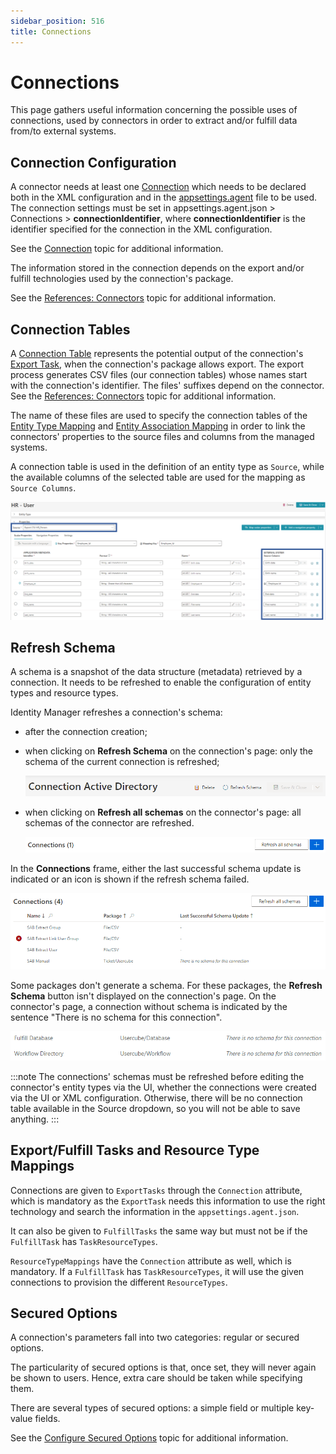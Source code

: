 ```yaml
---
sidebar_position: 516
title: Connections
---
```


# Connections

This page gathers useful information concerning the possible uses of connections, used by connectors in order to extract and/or fulfill data from/to external systems.

## Connection Configuration

A connector needs at least one [Connection](../../../toolkit/xml-configuration/connectors/connection/index "Connection") which needs to be declared both in the XML configuration and in the [appsettings.agent](../../../network-configuration/agent-configuration/appsettings-agent/index "appsettings.agent") file to be used. The connection settings must be set in appsettings.agent.json > Connections > **connectionIdentifier**, where **connectionIdentifier** is the identifier specified for the connection in the XML configuration.

See the [Connection](../../../toolkit/xml-configuration/connectors/connection/index "Connection") topic for additional information.

The information stored in the connection depends on the export and/or fulfill technologies used by the connection's package.

See the [References: Connectors](../../references-connectors/index "References: Connectors") topic for additional information.

## Connection Tables

A [Connection Table](../../../toolkit/xml-configuration/connectors/connectiontable/index "ConnectionTable") represents the potential output of the connection's [Export Task](../../../toolkit/xml-configuration/jobs/tasks/agent/exporttask/index "ExportTask"), when the connection's package allows export. The export process generates CSV files (our connection tables) whose names start with the connection's identifier. The files' suffixes depend on the connector. See the [References: Connectors](../../references-connectors/index "References: Connectors") topic for additional information.

The name of these files are used to specify the connection tables of the [Entity Type Mapping](../../../toolkit/xml-configuration/connectors/entitytypemapping/index "EntityTypeMapping") and [Entity Association Mapping](../../../toolkit/xml-configuration/connectors/entityassociationmapping/index "EntityAssociationMapping") in order to link the connectors' properties to the source files and columns from the managed systems.

A connection table is used in the definition of an entity type as `Source`, while the available columns of the selected table are used for the mapping as `Source Columns`.

![](../../../../../../../../static/images/Usercube_SaaS/Content/Resources/Images/connectionTables_UI_V60.png)

## Refresh Schema

A schema is a snapshot of the data structure (metadata) retrieved by a connection. It needs to be refreshed to enable the configuration of entity types and resource types.

Identity Manager refreshes a connection's schema:

* after the connection creation;
* when clicking on **Refresh Schema** on the connection's page: only the schema of the current connection is refreshed;

  ![Refresh Schema of One Connection](../../../../../../../../static/images/Usercube_SaaS/Content/Resources/Images/ConnectionCreation_refreshSchema_V522.png)
* when clicking on **Refresh all schemas** on the connector's page: all schemas of the connector are refreshed.

  ![Refresh all Schemas](../../../../../../../../static/images/Usercube_SaaS/Content/Resources/Images/ConnectionCreation_refreshAll_V602.png)

In the **Connections** frame, either the last successful schema update is indicated or an icon is shown if the refresh schema failed.

![Failed Refresh Schemas](../../../../../../../../static/images/Usercube_SaaS/Content/Resources/Images/ConnectionCreation_failedIndicator_V602.png)

Some packages don't generate a schema. For these packages, the **Refresh Schema** button isn't displayed on the connection's page. On the connector's page, a connection without schema is indicated by the sentence "There is no schema for this connection".

![No Schema](../../../../../../../../static/images/Usercube_SaaS/Content/Resources/Images/ConnectionCreation_noSchema_V522.png)

:::note
The connections' schemas must be refreshed before editing the connector's entity types via the UI, whether the connections were created via the UI or XML configuration. Otherwise, there will be no connection table available in the Source dropdown, so you will not be able to save anything.
:::

## Export/Fulfill Tasks and Resource Type Mappings

Connections are given to `ExportTasks` through the `Connection` attribute, which is mandatory as the `ExportTask` needs this information to use the right technology and search the information in the `appsettings.agent.json`.

It can also be given to `FulfillTasks` the same way but must not be if the `FulfillTask` has `TaskResourceTypes`.

`ResourceTypeMappings` have the `Connection` attribute as well, which is mandatory. If a `FulfillTask` has `TaskResourceTypes`, it will use the given connections to provision the different `ResourceTypes`.

## Secured Options

A connection's parameters fall into two categories: regular or secured options.

The particularity of secured options is that, once set, they will never again be shown to users. Hence, extra care should be taken while specifying them.

There are several types of secured options: a simple field or multiple key-value fields.

See the [Configure Secured Options](../../how-tos/configure-secured-options/index "Configure Secured Options") topic for additional information.